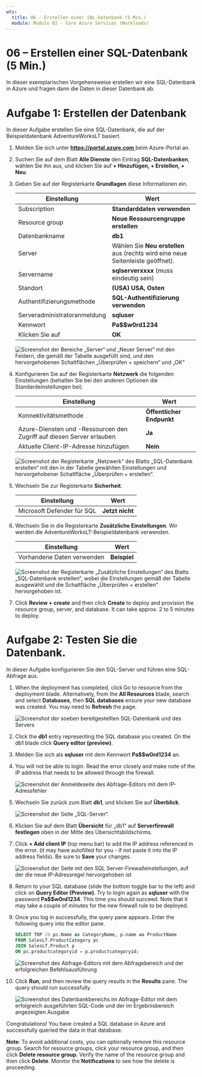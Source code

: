 ```yaml
---
wts:
  title: 06 – Erstellen einer SQL-Datenbank (5 Min.)
  module: Module 02 - Core Azure Services (Workloads)
---
```


# <a name="06---create-a-sql-database-5-min"></a>06 – Erstellen einer SQL-Datenbank (5 Min.)

In dieser exemplarischen Vorgehensweise erstellen wir eine SQL-Datenbank in Azure und fragen dann die Daten in dieser Datenbank ab.

# <a name="task-1-create-the-database"></a>Aufgabe 1: Erstellen der Datenbank 

In dieser Aufgabe erstellen Sie eine SQL-Datenbank, die auf der Beispieldatenbank AdventureWorksLT basiert. 

1. Melden Sie sich unter [ **https://portal.azure.com** ](https://portal.azure.com) beim Azure-Portal an.

2. Suchen Sie auf dem Blatt **Alle Dienste** den Eintrag **SQL-Datenbanken**, wählen Sie ihn aus, und klicken Sie auf **+ Hinzufügen, + Erstellen, + Neu**. 

3. Geben Sie auf der Registerkarte **Grundlagen** diese Informationen ein.  

    | Einstellung | Wert | 
    | --- | --- |
    | Subscription | **Standarddaten verwenden** |
    | Resource group | **Neue Ressourcengruppe erstellen** |
    | Datenbankname| **db1** | 
    | Server | Wählen Sie **Neu erstellen** aus (rechts wird eine neue Seitenleiste geöffnet).|
    | Servername | **sqlserverxxxx** (muss eindeutig sein) | 
    | Standort | **(USA) USA, Osten** |
    | Authentifizierungsmethode | **SQL-Authentifizierung verwenden** |
    | Serveradministratoranmeldung | **sqluser** |
    | Kennwort | **Pa$$w0rd1234** |
    | Klicken Sie auf  | **OK** |

   ![Screenshot der Bereiche „Server“ und „Neuer Server“ mit den Feldern, die gemäß der Tabelle ausgefüllt sind, und den hervorgehobenen Schaltflächen „Überprüfen + speichern“ und „OK“](../images/0501.png)

4. Konfigurieren Sie auf der Registerkarte **Netzwerk** die folgenden Einstellungen (behalten Sie bei den anderen Optionen die Standardeinstellungen bei). 

    | Einstellung | Wert | 
    | --- | --- |
    | Konnektivitätsmethode | **Öffentlicher Endpunkt** |    
    | Azure-Diensten und -Ressourcen den Zugriff auf diesen Server erlauben | **Ja** |
    | Aktuelle Client-IP-Adresse hinzufügen | **Nein** |
    
   ![Screenshot der Registerkarte „Netzwerk“ des Blatts „SQL-Datenbank erstellen“ mit den in der Tabelle gewählten Einstellungen und hervorgehobener Schaltfläche „Überprüfen + erstellen“.](../images/0501b.png)

5. Wechseln Sie zur Registerkarte **Sicherheit**. 

    | Einstellung | Wert | 
    | --- | --- |
    | Microsoft Defender für SQL| **Jetzt nicht** |
    
6. Wechseln Sie in die Registerkarte **Zusätzliche Einstellungen**. Wir werden die AdventureWorksLT-Beispieldatenbank verwenden.

    | Einstellung | Wert | 
    | --- | --- |
    | Vorhandene Daten verwenden | **Beispiel** |

    ![Screenshot der Registerkarte „Zusätzliche Einstellungen“ des Blatts „SQL-Datenbank erstellen“, wobei die Einstellungen gemäß der Tabelle ausgewählt und die Schaltfläche „Überprüfen + erstellen“ hervorgehoben ist.](../images/0501c.png)

7. Click <bpt id="p1">**</bpt>Review + create<ept id="p1">**</ept> and then click <bpt id="p2">**</bpt>Create<ept id="p2">**</ept> to deploy and provision the resource group, server, and database. It can take approx. 2 to 5 minutes to deploy.


# <a name="task-2-test-the-database"></a>Aufgabe 2: Testen Sie die Datenbank.

In dieser Aufgabe konfigurieren Sie den SQL-Server und führen eine SQL-Abfrage aus. 

1. When the deployment has completed, click Go to resource from the deployment blade. Alternatively, from the <bpt id="p1">**</bpt>All Resources<ept id="p1">**</ept> blade, search and select <bpt id="p2">**</bpt>Databases<ept id="p2">**</ept>, then <bpt id="p3">**</bpt>SQL databases<ept id="p3">**</ept> ensure your new database was created. You may need to <bpt id="p1">**</bpt>Refresh<ept id="p1">**</ept> the page.

    ![Screenshot der soeben bereitgestellten SQL-Datenbank und des Servers](../images/0502.png)

2. Click the <bpt id="p1">**</bpt>db1<ept id="p1">**</ept> entry representing the SQL database you created. On the db1 blade click <bpt id="p1">**</bpt>Query editor (preview)<ept id="p1">**</ept>.

3. Melden Sie sich als **sqluser** mit dem Kennwort **Pa$$w0rd1234** an.

4. You will not be able to login. Read the error closely and make note of the IP address that needs to be allowed through the firewall. 

    ![Screenshot der Anmeldeseite des Abfrage-Editors mit dem IP-Adressfehler](../images/0503.png)

5. Wechseln Sie zurück zum Blatt **db1**, und klicken Sie auf **Überblick**. 

    ![Screenshot der Seite „SQL-Server“.](../images/0504.png)

6. Klicken Sie auf dem Blatt **Übersicht** für „db1“ auf **Serverfirewall festlegen** oben in der Mitte des Übersichtsbildschirms.

7. Click <bpt id="p1">**</bpt>+ Add client IP<ept id="p1">**</ept> (top menu bar) to add the IP address referenced in the error. (it may have autofilled for you - if not paste it into the IP address fields). Be sure to <bpt id="p1">**</bpt>Save<ept id="p1">**</ept> your changes. 

    ![Screenshot der Seite mit den SQL Server-Firewalleinstellungen, auf der die neue IP-Adressregel hervorgehoben ist](../images/0506.png)

8. Return to your SQL database (slide the bottom toggle bar to the left) and click on <bpt id="p1">**</bpt>Query Editor (Preview)<ept id="p1">**</ept>. Try to login again as <bpt id="p1">**</bpt>sqluser<ept id="p1">**</ept> with the password <bpt id="p2">**</bpt>Pa$$w0rd1234<ept id="p2">**</ept>. This time you should succeed. Note that it may take a couple of minutes for the new firewall rule to be deployed. 

9. Once you log in successfully, the query pane appears. Enter the following query into the editor pane. 

    ```SQL
    SELECT TOP 20 pc.Name as CategoryName, p.name as ProductName
    FROM SalesLT.ProductCategory pc
    JOIN SalesLT.Product p
    ON pc.productcategoryid = p.productcategoryid;
    ```

    ![Screenshot des Abfrage-Editors mit dem Abfragebereich und der erfolgreichen Befehlsausführung](../images/0507.png)

10. Click <bpt id="p1">**</bpt>Run<ept id="p1">**</ept>, and then review the query results in the <bpt id="p2">**</bpt>Results<ept id="p2">**</ept> pane. The query should run successfully.

    ![Screenshot des Datenbankbereichs im Abfrage-Editor mit dem erfolgreich ausgeführten SQL-Code und der im Ergebnisbereich angezeigten Ausgabe](../images/0508.png)

Congratulations! You have created a SQL database in Azure and successfully queried the data in that database.

<bpt id="p1">**</bpt>Note<ept id="p1">**</ept>: To avoid additional costs, you can optionally remove this resource group. Search for resource groups, click your resource group, and then click <bpt id="p1">**</bpt>Delete resource group<ept id="p1">**</ept>. Verify the name of the resource group and then click <bpt id="p1">**</bpt>Delete<ept id="p1">**</ept>. Monitor the <bpt id="p1">**</bpt>Notifications<ept id="p1">**</ept> to see how the delete is proceeding.

